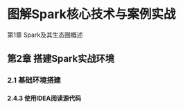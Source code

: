 # 图解Spark核心技术与案例实战 #

第1章 Spark及其生态圈概述

## 第2章 搭建Spark实战环境 ##

### 2.1 基础环境搭建 ###

#### 2.4.3 使用IDEA阅读源代码 ####

 